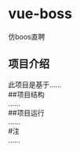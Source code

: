 # vue-boss
仿boos直聘
## 项目介绍<br>
此项目是基于......<br>
##项目结构<br>
......<br>
##项目运行<br>
......<br>
#注<br>
......
